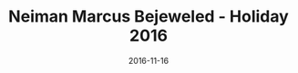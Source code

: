 ---
title: Neiman Marcus Bejeweled - Holiday 2016
date: 2016-11-16
summary_markdown: |
  Neiman Marcus Bejeweled reveals top pics for designer jewelry. Assael five strand Akoya cultured pearl choker. Available exclusively at Neiman Marcus. ​​
featured_image: 2016-11-16.jpg
---